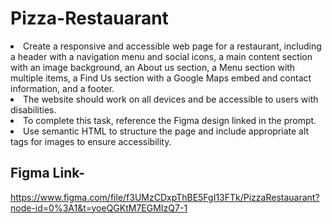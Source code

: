 # Pizza-Restauarant

<li>   Create a responsive and accessible web page for a restaurant, including a header with a navigation menu and social icons, 
        a main content section with an image background, an About us section, a Menu section with multiple items, a Find Us section 
        with a Google Maps embed and contact information, and a footer.
<li> The website should work on all devices and be accessible to users with disabilities. 
<li> To complete this task, reference the Figma design linked in the prompt. 
<li> Use semantic HTML to structure the page and include appropriate alt tags for images to ensure accessibility.

## Figma Link-
  https://www.figma.com/file/f3UMzCDxpThBE5FgI13FTk/PizzaRestauarant?node-id=0%3A1&t=yoeQGKtM7EGMIzQ7-1
